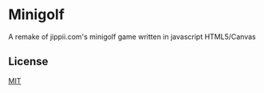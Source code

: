 
# Minigolf

A remake of jippii.com's minigolf game written in javascript HTML5/Canvas


## License

[MIT](https://choosealicense.com/licenses/mit/)

